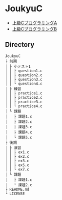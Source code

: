# JoukyuC

- [上級CプログラミングA](https://syllabus.kosen-k.go.jp/Pages/PublicSyllabus?school_id=23&department_id=13&subject_code=33113&year=2018&lang=ja)
- [上級CプログラミングB](https://syllabus.kosen-k.go.jp/Pages/PublicSyllabus?school_id=23&department_id=13&subject_code=33212&year=2018&lang=ja)

## Directory

```
JoukyuC
├ 前期
│ ├ 小テスト1
│ │ ├ question1.c
│ │ ├ question2.c
│ │ ├ question3.c
│ │ └ question4.c
│ ├ 練習
│ │ ├ practice1.c
│ │ ├ practice2.c
│ │ ├ practice3.c
│ │ └ practice4.c
│ └ 課題
│   ├ 課題1.c
│   ├ 課題2.c
│   ├ 課題3.c
│   ├ 課題4.c
│   └ 課題5.c
├ 後期
│ ├ 演習
│ │ ├ ex1.c
│ │ ├ ex2.c
│ │ ├ ex3.c
│ │ ├ ex5.c
│ │ └ ex7.c
│ └ 課題
│   ├ 課題1.c
│   └ 課題2.c
├ README.md
└ LICENSE
```
